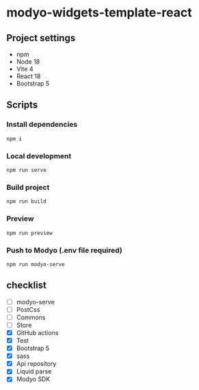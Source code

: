 # modyo-widgets-template-react

## Project settings

- npm
- Node 18
- Vite 4
- React 18
- Bootstrap 5

## Scripts

### Install dependencies

```
npm i
```

### Local development

```
npm run serve
```

### Build project

```
npm run build
```

### Preview

```
npm run preview
```

### Push to Modyo (.env file required)

```
npm run modyo-serve
```


## checklist

- [ ] modyo-serve
- [ ] PostCss
- [ ] Commons
- [ ] Store
- [x] GitHub actions
- [x] Test
- [x] Bootstrap 5
- [x] sass
- [x] Api repository
- [x] Liquid parse
- [x] Modyo SDK
